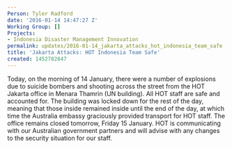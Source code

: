 ```yaml
---
Person: Tyler Radford
date: '2016-01-14 14:47:27 Z'
Working Group: []
Projects:
- Indonesia Disaster Management Innovation
permalink: updates/2016-01-14_jakarta_attacks_hot_indonesia_team_safe
title: 'Jakarta Attacks: HOT Indonesia Team Safe'
created: 1452782847
---
```

<p>Today, on the morning of 14 January, there were a number of explosions due to suicide bombers and shooting across the street from the HOT Jakarta office in Menara Thamrin (UN building). All HOT staff are safe and accounted for. The building was locked down for the rest of the day, meaning that those inside remained inside until the end of the day, at which time the Australia embassy graciously provided transport for HOT staff. The office remains closed tomorrow, Friday 15 January. HOT is communicating with our Australian government partners and will advise with any changes to the security situation for our staff.</p>
